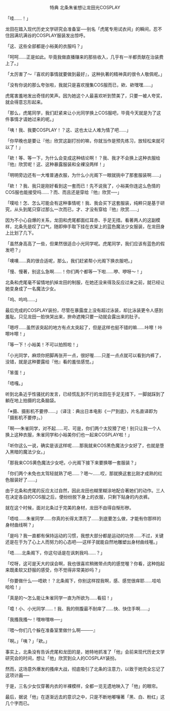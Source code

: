 <p align="center">特典 北条朱雀想让龙田光COSPLAY</p>

「哇……！」

龙田在踏入现代历史文学研究会准备室──别名「虎尾专用试衣间」的瞬间，忍不住因满坑满谷的COSPLAY服装发出惊呼。

「这、这些全部都是小裕美的衣服吗？」

「呵呵……正是如此。毕竟我做直播赚来的那些收入，几乎有一半都贡献在治装费上了。」

「太厉害了～『喜欢的事情就要做到最好』，这种执著的精神真的很令人敬佩呢。」

「没有你说的那么夸张啦，我就只是喜欢搜集COS服而已，欸、欸嘿嘿……」

虎尾害羞地发出奇怪的笑声。因为她这个人最喜欢听到赞美了，只要一被人夸奖，就会得意忘形起来。

「那么，虎尾同学，我们赶紧来让小光同学换上COS服吧，毕竟今天就是为了这件事情才请她过来的呢。」

「咦！我、我要COSPLAY！？这、这也太让人难为情了吧……」

「你早晚也是要让『他』欣赏这副打扮的嘛，你就当作是预先练习，放轻松来就可以了！」

「欸！等、等一下，为什么会变成这种结论啊！？我、我才不会换上这种衣服给『他』欣赏呢！这、这种暴露服装和全裸没两样！」

「明明旁边还有一大堆普通衣服，为什么小光阁下一眼就挑中了那套服装啊……」

「欸！？我、我只是刚好看到这一套而已！先不说我了，小裕美你连这么色情的COS服也能接受吗……？而、而且还是穿给『他』欣赏──」

「噗哈！怎、怎么可能会有这种事情呢！我、我会买下这套服装，纯粹只是基于研究，从头到尾只穿过那么一次而已，才、才没有穿给『他』欣赏……」

因为不小心自爆的关系，龙田和虎尾都面红耳赤、手足无措。看著两人的这副模样，北条先是叹了口气，随即伸手取下挂在衣架上的蓝色魔法少女服装，在龙田身上比划了几下。

「虽然身高高了一些，但果然很适合小光同学呢。虎尾同学，我们应该有蓝色的假发吧？」

「噢噢……真的很合适呢，那么，我们赶紧帮小光阁下换衣服吧。」

「慢、慢著，别这么急啊……！你们两个都等一下啦……咿、咿呀～！」

北条和虎尾毫不留情地扒掉龙田的制服，在她还没来得及反应过来之前，就已经让她变身成了一名魔法少女。

「呜、呜呜……」

最后完成的COSPLAY装扮，尽管在暴露度上没有超过泳装，却比泳装更令人感到羞耻。只见龙田一脸快哭出来，拚命遮掩只要一动就会露出来的肚子。

「嗯哼……虽然该突起的地方有点太突起了，但是这样也挺不错的嘛……咔嚓！咔嚓咔嚓！」

「等一下！小裕美！不可以拍照啦！」

「小光同学，麻烦你把脚再张开一点，很好喔……只差一点点就可以看到内裤了，没错，就是这种要露给『他』看的羞怯感觉。」

「笨蛋！」

「唔嘎。」

听到北条近乎性骚扰的发言，已经慌乱到不行的龙田在手足无措下，一脚就踩到了躺在地上拍摄的北条脑袋。

「※摄、摄影机不要停……」（译注：典出日本电影《一尸到底》，片名直译即为「摄影机不要停」。）

「啊──朱雀同学，对不起……可、可是，你们两个太狡猾了吧！别只让我一个人换上这种衣服，朱雀同学和小裕美你们也一起来COSPLAY啦！」

「听你这么一说，确实是该这样呢……那我就来COS黑色魔法少女好了，也就是堕入黑暗的魔法少女。」

「那我来COS黄色魔法少女吧，小光阁下接下来要换哪一套服装？」

「你们两个未免也太驾轻就熟了吧……？嗯～……哎，那就换这套比刚才成熟的红色服装好了……」

由于北条和虎尾的反应太过自然，因此龙田也糊里糊涂地配合著她们的动作。三人在决定各自的COS服之后，便纷纷脱下身上的衣服，只剩下贴身的内衣裤。

就在这个时候，面对北条过于完美的身材，龙田不由得自惭形秽。

「唔哇……朱雀同学……你真的长得太漂亮了……到底要怎么做，才能有你那样的身材曲线啊？」

「是吗？我一直都有保持运动的习惯，我想大部分都是运动的功劳……不过，关键还是在于为了心上人而努力的心态吧──这样子就能自然地雕塑出身材曲线喔。」

「唔……北条阁下，你这句话是在讽刺我吗……？」

「哎呀，这可是天大的误会啊，我也很喜欢稍微带点肉的感觉喔？你看，这种抱起来既柔软又舒服的感受，你不觉得非常美妙吗？」

「你要做什么──唔欸！？北条阁下，你别这样捏我啊，感、感觉很痒耶……哇哈哈哈！」

「真是的～怎么能让朱雀同学一直为所欲为……看招！」

「噫！小、小光同学……！我、我的侧腹最不耐痒了……快、快住手啊……」

「我搔我搔～！嘿咻嘿咻──」

『喂～你们几个躲在准备室里做什么啊────』

「啊。」「咦？」「欸。」

事实上，北条没有告诉虎尾和龙田的是，她特地抓准了「他」会前来现代历史文学研究会的时间，想让「他」欣赏到众人的COSPLAY装扮。

然而，这场意外爆发的搔痒大战，彻底吸引了北条的注意力，以致于她完全忘记了这项计画──

于是，三名少女仅穿著内衣的半裸模样，全都一览无遗地映入了「他」的眼帘。

最后，据说「他」在逐渐远去的意识之中，只是不断地嘟嚷著「黑、白、粉红」这几个字而已。

